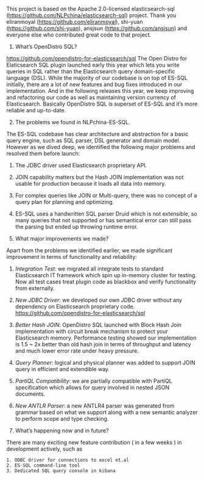This project is based on the Apache 2.0-licensed elasticsearch-sql (https://github.com/NLPchina/elasticsearch-sql) project. Thank you eliranmoyal (https://github.com/eliranmoyal), shi-yuan (https://github.com/shi-yuan), ansjsun (https://github.com/ansjsun) and everyone else who contributed great code to that project. 

1. What’s OpenDistro SQL?

https://github.com/opendistro-for-elasticsearch/sql
The Open Distro for Elaticsearch SQL plugin launched early this year which lets you write queries in SQL rather than the Elasticsearch query domain-specific language (DSL). While the majority of our codebase is on top of ES-SQL initially, there are a lot of new features and bug fixes introduced in our implementation. And in the following releases this year, we keep improving and refactoring our code as well as maintaining version currency of Elasticsearch. Basically OpenDistro SQL is superset of ES-SQL and it’s more reliable and up-to-date.


2. The problems we found in NLPchina-ES-SQL.

The ES-SQL codebase has clear architecture and abstraction for a basic query engine, such as SQL parser, DSL generator and domain model. However as we dived deep, we identified the following major problems and resolved them before launch:

1. The JDBC driver used Elasticsearch proprietary API.
2. JOIN capability matters but the Hash JOIN implementation was not usable for production because it loads all data into memory.
3. For complex queries like JOIN or Multi-query, there was no concept of a query plan for planning and optimizing.
4. ES-SQL uses a handwritten SQL parser Druid which is not extensible, so many queries that not supported or has semantical error can still pass the parsing but ended up throwing runtime error.



3. What major improvements we made?

Apart from the problems we identified earlier, we made significant improvement in terms of functionality and reliability:

1. *Integration Test*: we migrated all integrate tests to standard Elasticsearch IT framework which spin up in-memory cluster for testing. Now all test cases treat plugin code as blackbox and verify functionality from externally.
2. *New JDBC Driver*: we developed our own JDBC driver without any dependency on Elasticsearch proprietary code.
    https://github.com/opendistro-for-elasticsearch/sql
3. *Better Hash JOIN*: OpenDistro SQL launched with Block Hash Join implementation with circuit break mechanism to protect your Elasticsearch memory. Performance testing showed our implementation is 1.5 ~ 2x better than old hash join in terms of throughput and latency and much lower error rate under heavy pressure.
4. *Query Planner*: logical and physical planner was added to support JOIN query in efficient and extendible way.
5. *PartiQL Compatibility*: we are partially compatible with PartiQL specification which allows for query involved in nested JSON documents.
6. *New ANTLR Parser*: a new ANTLR4 parser was generated from grammar based on what we support along with a new semantic analyzer to perform scope and type checking.


4. What’s happening now and in future?

There are many exciting new feature contribution ( in a few weeks ) in development actively, such as 

    1. ODBC driver for connections to excel et.al
    2. ES-SQL command-line tool 
    3. Dedicated SQL query console in kibana

